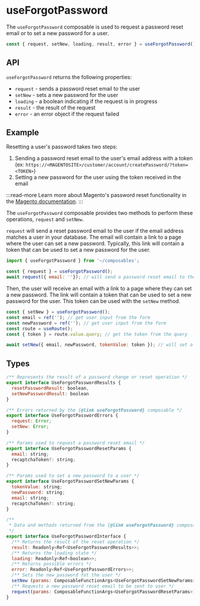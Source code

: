 # useForgotPassword

The `useForgotPassword` composable is used to request a password reset email or to set a new password for a user.


```js
const { request, setNew, loading, result, error } = useForgotPassword();
```

## API

`useForgotPassword` returns the following properties:

- `request` - sends a password reset email to the user
- `setNew` - sets a new password for the user
- `loading` - a boolean indicating if the request is in progress
- `result` - the result of the request
- `error` - an error object if the request failed

## Example

Resetting a user's password takes two steps:

1. Sending a password reset email to the user's email address with a token (ex: `https://<MAGENTOSITE>/customer/account/createPassword/?token=<TOKEN>`)
2. Setting a new password for the user using the token received in the email

:::read-more
Learn more about Magento's password reset functionality in the [Magento documentation](https://developer.adobe.com/commerce/webapi/graphql/schema/customer/mutations/request-password-reset-email/).
:::

The `useForgotPassword` composable provides two methods to perform these operations, `request` and `setNew`.

`request` will send a reset password email to the user if the email address matches a user in your database. The email will contain a link to a page where the user can set a new password. Typically, this link will contain a token that can be used to set a new password for the user.

```js
import { useForgotPassword } from '~/composables';

const { request } = useForgotPassword();
await request({ email: ''}); // will send a password reset email to the user
```

Then, the user will receive an email with a link to a page where they can set a new password. The link will contain a token that can be used to set a new password for the user. This token can be used with the `setNew` method.

```js
const { setNew } = useForgotPassword();
const email = ref(''); // get user input from the form
const newPassword = ref(''); // get user input from the form
const route = useRoute();
const { token } = route.value.query; // get the token from the query

await setNew({ email, newPassword, tokenValue: token }); // will set a new password for the user
```


## Types

```js
/** Represents the result of a password change or reset operation */
export interface UseForgotPasswordResults {
  resetPasswordResult: boolean,
  setNewPasswordResult: boolean
}

/** Errors returned by the {@link useForgotPassword} composable */
export interface UseForgotPasswordErrors {
  request: Error;
  setNew: Error;
}

/** Params used to request a password reset email */
export interface UseForgotPasswordResetParams {
  email: string;
  recaptchaToken?: string;
}

/** Params used to set a new password to a user */
export interface UseForgotPasswordSetNewParams {
  tokenValue: string;
  newPassword: string;
  email: string;
  recaptchaToken?: string;
}

/**
 * Data and methods returned from the {@link useForgotPassword} composable
 */
export interface UseForgotPasswordInterface {
  /** Returns the result of the reset operation */
  result: Readonly<Ref<UseForgotPasswordResults>>;
  /** Returns the loading state */
  loading: Readonly<Ref<boolean>>;
  /** Returns possible errors */
  error: Readonly<Ref<UseForgotPasswordErrors>>;
  /** Sets the new password fot the user */
  setNew (params: ComposableFunctionArgs<UseForgotPasswordSetNewParams>): Promise<void>;
  /** Requests a new password reset email to be sent to user */
  request(params: ComposableFunctionArgs<UseForgotPasswordResetParams>): Promise<void>;
}
```